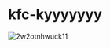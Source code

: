 # kfc-kyyyyyyy

![2w2otnhwuck11](https://user-images.githubusercontent.com/107403546/176944987-87b262f5-5e4a-469c-8110-baee513905e8.gif)

